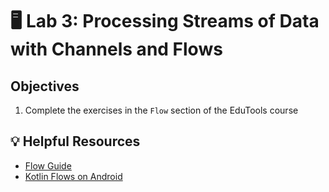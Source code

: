 # 🖥 Lab 3: Processing Streams of Data with Channels and Flows

## Objectives
1. Complete the exercises in the `Flow` section of the EduTools course

## 💡 Helpful Resources
- [Flow Guide](https://kotlinlang.org/docs/flow.html)
- [Kotlin Flows on Android](https://developer.android.com/kotlin/flow)